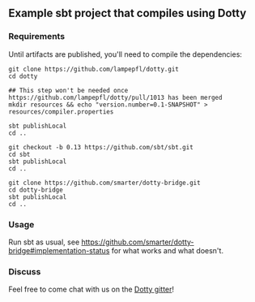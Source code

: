 ## Example sbt project that compiles using Dotty

### Requirements

Until artifacts are published, you'll need to compile the dependencies:
```shell
git clone https://github.com/lampepfl/dotty.git
cd dotty

## This step won't be needed once https://github.com/lampepfl/dotty/pull/1013 has been merged
mkdir resources && echo "version.number=0.1-SNAPSHOT" > resources/compiler.properties

sbt publishLocal
cd ..

git checkout -b 0.13 https://github.com/sbt/sbt.git
cd sbt
sbt publishLocal
cd ..

git clone https://github.com/smarter/dotty-bridge.git
cd dotty-bridge
sbt publishLocal
cd ..
```

### Usage

Run sbt as usual, see
https://github.com/smarter/dotty-bridge#implementation-status for what works and
what doesn't.

### Discuss

Feel free to come chat with us on the
[Dotty gitter](http://gitter.im/lampepfl/dotty)!
